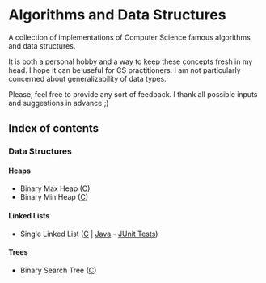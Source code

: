 # Algorithms and Data Structures

A collection of implementations of Computer Science famous algorithms and data structures.

It is both a personal hobby and a way to keep these concepts fresh in my head. I hope it can be useful for CS practitioners. I am not particularly concerned about generalizability of data types.

Please, feel free to provide any sort of feedback. I thank all possible inputs and suggestions in advance ;)

## Index of contents

### Data Structures

#### Heaps
- Binary Max Heap ([C](../master/C/DataStructures/Heaps/BinaryHeaps))
- Binary Min Heap ([C](../master/C/DataStructures/BinaryHeaps))

#### Linked Lists
- Single Linked List ([C](../master/C/DataStructures/LinkedLists/SingleLinkedLists) | [Java](../master/Java/src/datastructures/linkedlists/singlelinkedlists) - [JUnit Tests](../master/Java/test/datastructures/linkedlists/singlelinkedlists))

#### Trees
- Binary Search Tree ([C](../master/C/DataStructures/Trees/BinarySearchTrees))